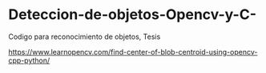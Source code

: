 # Deteccion-de-objetos-Opencv-y-C-
Codigo para reconocimiento de objetos, Tesis

https://www.learnopencv.com/find-center-of-blob-centroid-using-opencv-cpp-python/

